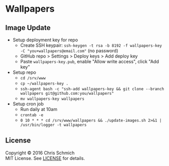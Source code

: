 # Wallpapers

## Image Update

- Setup deployment key for repo
  - Create SSH keypair: `ssh-keygen -t rsa -b 8192 -f wallpapers-key -C "you+wallpapers@email.com"` (no password)
  - GitHub repo > Settings > Deploy keys > Add deploy key
  - Paste `wallpapers-key.pub`, enable "Allow write access", click "Add key"
- Setup repo
  - `cd /srv/www`
  - `cp ~/wallpapers-key .`
  - `ssh-agent bash -c "ssh-add wallpapers-key && git clone --branch wallpapers git@github.com:you/wallpapers"`
  - `mv wallpapers-key wallpapers`
- Setup cron job
  - Run daily at 10am
  - `crontab -e`
  - `0 10 * * * cd /srv/www/wallpapers && ./update-images.sh 2>&1 | /usr/bin/logger -t wallpapers`

## License

Copyright &copy; 2016 Chris Schmich<br>
MIT License. See [LICENSE](LICENSE) for details.
